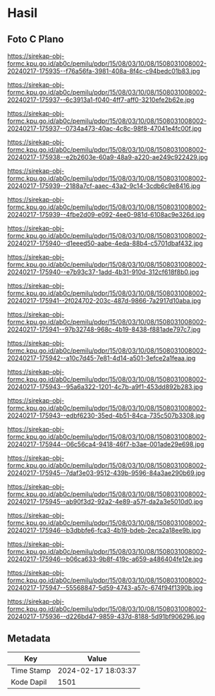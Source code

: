 # Hasil

## Foto C Plano

https://sirekap-obj-formc.kpu.go.id/ab0c/pemilu/pdpr/15/08/03/10/08/1508031008002-20240217-175935--f76a56fa-3981-408a-8f4c-c94bedc01b83.jpg

https://sirekap-obj-formc.kpu.go.id/ab0c/pemilu/pdpr/15/08/03/10/08/1508031008002-20240217-175937--6c3913a1-f040-4ff7-aff0-3210efe2b62e.jpg

https://sirekap-obj-formc.kpu.go.id/ab0c/pemilu/pdpr/15/08/03/10/08/1508031008002-20240217-175937--0734a473-40ac-4c8c-98f8-47041e4fc00f.jpg

https://sirekap-obj-formc.kpu.go.id/ab0c/pemilu/pdpr/15/08/03/10/08/1508031008002-20240217-175938--e2b2603e-60a9-48a9-a220-ae249c922429.jpg

https://sirekap-obj-formc.kpu.go.id/ab0c/pemilu/pdpr/15/08/03/10/08/1508031008002-20240217-175939--2188a7cf-aaec-43a2-9c14-3cdb6c9e8416.jpg

https://sirekap-obj-formc.kpu.go.id/ab0c/pemilu/pdpr/15/08/03/10/08/1508031008002-20240217-175939--4fbe2d09-e092-4ee0-981d-6108ac9e326d.jpg

https://sirekap-obj-formc.kpu.go.id/ab0c/pemilu/pdpr/15/08/03/10/08/1508031008002-20240217-175940--d1eeed50-aabe-4eda-88b4-c5701dbaf432.jpg

https://sirekap-obj-formc.kpu.go.id/ab0c/pemilu/pdpr/15/08/03/10/08/1508031008002-20240217-175940--e7b93c37-1add-4b31-910d-312cf618f8b0.jpg

https://sirekap-obj-formc.kpu.go.id/ab0c/pemilu/pdpr/15/08/03/10/08/1508031008002-20240217-175941--2f024702-203c-487d-9866-7a2917d10aba.jpg

https://sirekap-obj-formc.kpu.go.id/ab0c/pemilu/pdpr/15/08/03/10/08/1508031008002-20240217-175941--97b32748-968c-4b19-8438-f881ade797c7.jpg

https://sirekap-obj-formc.kpu.go.id/ab0c/pemilu/pdpr/15/08/03/10/08/1508031008002-20240217-175942--a10c7d45-7e81-4d14-a501-3efce2a1feaa.jpg

https://sirekap-obj-formc.kpu.go.id/ab0c/pemilu/pdpr/15/08/03/10/08/1508031008002-20240217-175943--95a6a322-1201-4c7b-a9f1-453dd892b283.jpg

https://sirekap-obj-formc.kpu.go.id/ab0c/pemilu/pdpr/15/08/03/10/08/1508031008002-20240217-175943--edbf6230-35ed-4b51-84ca-735c507b3308.jpg

https://sirekap-obj-formc.kpu.go.id/ab0c/pemilu/pdpr/15/08/03/10/08/1508031008002-20240217-175944--06c56ca4-9418-46f7-b3ae-001ade29e698.jpg

https://sirekap-obj-formc.kpu.go.id/ab0c/pemilu/pdpr/15/08/03/10/08/1508031008002-20240217-175945--7daf3e03-9512-439b-9596-84a3ae290b69.jpg

https://sirekap-obj-formc.kpu.go.id/ab0c/pemilu/pdpr/15/08/03/10/08/1508031008002-20240217-175945--ab90f3d2-92a2-4e89-a57f-da2a3e5010d0.jpg

https://sirekap-obj-formc.kpu.go.id/ab0c/pemilu/pdpr/15/08/03/10/08/1508031008002-20240217-175946--b3dbbfe6-fca3-4b19-bdeb-2eca2a18ee9b.jpg

https://sirekap-obj-formc.kpu.go.id/ab0c/pemilu/pdpr/15/08/03/10/08/1508031008002-20240217-175946--b06ca633-9b8f-419c-a659-a486404fe12e.jpg

https://sirekap-obj-formc.kpu.go.id/ab0c/pemilu/pdpr/15/08/03/10/08/1508031008002-20240217-175947--55568847-5d59-4743-a57c-674f94f1390b.jpg

https://sirekap-obj-formc.kpu.go.id/ab0c/pemilu/pdpr/15/08/03/10/08/1508031008002-20240217-175936--d226bd47-9859-437d-8188-5d91bf906296.jpg


## Metadata

| Key        | Value               |
| ---------- | ------------------- |
| Time Stamp | 2024-02-17 18:03:37 |
| Kode Dapil | 1501                |



